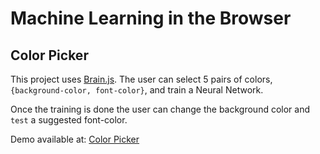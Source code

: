 # Machine Learning in the Browser

## Color Picker

This project uses [Brain.js](https://github.com/BrainJS/brain.js/tree/develop/src). The user can select 5 pairs of colors, `{background-color, font-color}`, and train a Neural Network.

Once the training is done the user can change the background color and `test` a suggested font-color.

Demo available at: [Color Picker](https://nauseating-party.surge.sh/)
